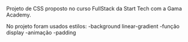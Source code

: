Projeto de CSS proposto no curso FullStack da Start Tech com a Gama Academy.

No projeto foram usados estilos:
-background linear-gradient
-função display
-animação
-padding